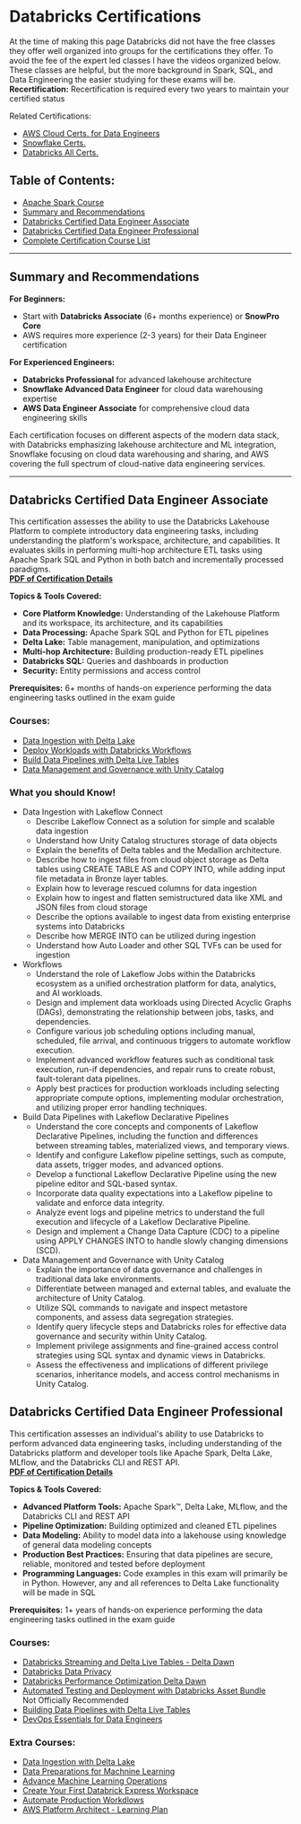 # Databricks Certifications
At the time of making this page Databricks did not have the free classes they offer well organized into groups for the certifications they offer. To avoid the fee of the expert led classes I have the videos organized below. These classes are helpful, but the more background in Spark, SQL, and Data Engineering the easier studying for these exams will be. 
<br>**Recertification:** Recertification is required every two years to maintain your certified status

Related Certifications:
- [AWS Cloud Certs. for Data Engineers](https://github.com/ajlinhard/byte-size-docs/blob/main/AWS/AWS-Certifications.md)
- [Snowflake Certs.](https://github.com/ajlinhard/byte-size-docs/blob/main/Snowflake/Snowflake-Certifications.md)
- [Databricks All Certs.](https://www.databricks.com/learn/training/home)

## Table of Contents:
- [Apache Spark Course](https://www.databricks.com/training/catalog?roles=apache-spark-developer)
- [Summary and Recommendations](#Summary-and-Recommendations)
- [Databricks Certified Data Engineer Associate](#Databricks-Certified-Data-Engineer-Associate)
- [Databricks Certified Data Engineer Professional](#Databricks-Certified-Data-Engineer-Professional)
- [Complete Certification Course List](https://community.databricks.com/t5/events/virtual-learning-festival-9-april-30-april/ev-p/111620)

---
## **Summary and Recommendations**

**For Beginners:**
- Start with **Databricks Associate** (6+ months experience) or **SnowPro Core** 
- AWS requires more experience (2-3 years) for their Data Engineer certification

**For Experienced Engineers:**
- **Databricks Professional** for advanced lakehouse architecture
- **Snowflake Advanced Data Engineer** for cloud data warehousing expertise
- **AWS Data Engineer Associate** for comprehensive cloud data engineering skills

Each certification focuses on different aspects of the modern data stack, with Databricks emphasizing lakehouse architecture and ML integration, Snowflake focusing on cloud data warehousing and sharing, and AWS covering the full spectrum of cloud-native data engineering services.

---
## **Databricks Certified Data Engineer Associate**
This certification assesses the ability to use the Databricks Lakehouse Platform to complete introductory data engineering tasks, including understanding the platform's workspace, architecture, and capabilities. It evaluates skills in performing multi-hop architecture ETL tasks using Apache Spark SQL and Python in both batch and incrementally processed paradigms.
<br>**[PDF of Certification Details](https://github.com/ajlinhard/byte-size-docs/blob/main/Databricks/docs/databricks-certified-data-engineer-associate-exam-guide-1-mar-2025.pdf)**

**Topics & Tools Covered:**
- **Core Platform Knowledge:** Understanding of the Lakehouse Platform and its workspace, its architecture, and its capabilities
- **Data Processing:** Apache Spark SQL and Python for ETL pipelines
- **Delta Lake:** Table management, manipulation, and optimizations
- **Multi-hop Architecture:** Building production-ready ETL pipelines
- **Databricks SQL:** Queries and dashboards in production
- **Security:** Entity permissions and access control

**Prerequisites:** 6+ months of hands-on experience performing the data engineering tasks outlined in the exam guide

### Courses:
- [Data Ingestion with Delta Lake](https://customer-academy.databricks.com/learn/courses/2963/data-ingestion-with-delta-lake/lessons)
- [Deploy Workloads with Databricks Workflows](https://customer-academy.databricks.com/learn/courses/1365/deploy-workloads-with-databricks-workflows)
- [Build Data Pipelines with Delta Live Tables](https://customer-academy.databricks.com/learn/courses/2971/build-data-pipelines-with-delta-live-tables/lessons)
- [Data Management and Governance with Unity Catalog](https://customer-academy.databricks.com/learn/courses/3144/data-management-and-governance-with-unity-catalog)

### What you should Know!
- Data Ingestion with Lakeflow Connect
  - Describe Lakeflow Connect as a solution for simple and scalable data ingestion
  - Understand how Unity Catalog structures storage of data objects
  - Explain the benefits of Delta tables and the Medallion architecture.
  - Describe how to ingest files from cloud object storage as Delta tables using CREATE TABLE AS and COPY INTO, while adding input file metadata in Bronze layer tables.
  - Explain how to leverage rescued columns for data ingestion
  - Explain how to ingest and flatten semistructured data like XML and JSON files from cloud storage
  - Describe the options available to ingest data from existing enterprise systems into Databricks
  - Describe how MERGE INTO can be utilized during ingestion
  - Understand how Auto Loader and other SQL TVFs can be used for ingestion
- Workflows
  - Understand the role of Lakeflow Jobs within the Databricks ecosystem as a unified orchestration platform for data, analytics, and AI workloads.
  - Design and implement data workloads using Directed Acyclic Graphs (DAGs), demonstrating the relationship between jobs, tasks, and dependencies.
  - Configure various job scheduling options including manual, scheduled, file arrival, and continuous triggers to automate workflow execution.
  - Implement advanced workflow features such as conditional task execution, run-if dependencies, and repair runs to create robust, fault-tolerant data pipelines.
  - Apply best practices for production workloads including selecting appropriate compute options, implementing modular orchestration, and utilizing proper error handling techniques.
- Build Data Pipelines with Lakeflow Declarative Pipelines
  - Understand the core concepts and components of Lakeflow Declarative Pipelines, including the function and differences between streaming tables, materialized views, and temporary views.
  - Identify and configure Lakeflow pipeline settings, such as compute, data assets, trigger modes, and advanced options.
  - Develop a functional Lakeflow Declarative Pipeline using the new pipeline editor and SQL-based syntax.
  - Incorporate data quality expectations into a Lakeflow pipeline to validate and enforce data integrity.
  - Analyze event logs and pipeline metrics to understand the full execution and lifecycle of a Lakeflow Declarative Pipeline.
  - Design and implement a Change Data Capture (CDC) to a pipeline using APPLY CHANGES INTO to handle slowly changing dimensions (SCD).
- Data Management and Governance with Unity Catalog
  - Explain the importance of data governance and challenges in traditional data lake environments.
  - Differentiate between managed and external tables, and evaluate the architecture of Unity Catalog.
  - Utilize SQL commands to navigate and inspect metastore components, and assess data segregation strategies.
  - Identify query lifecycle steps and Databricks roles for effective data governance and security within Unity Catalog.
  - Implement privilege assignments and fine-grained access control strategies using SQL syntax and dynamic views in Databricks.
  - Assess the effectiveness and implications of different privilege scenarios, inheritance models, and access control mechanisms in Unity Catalog.

## **Databricks Certified Data Engineer Professional**
This certification assesses an individual's ability to use Databricks to perform advanced data engineering tasks, including understanding of the Databricks platform and developer tools like Apache Spark, Delta Lake, MLflow, and the Databricks CLI and REST API.
<br>**[PDF of Certification Details](https://github.com/ajlinhard/byte-size-docs/blob/main/Databricks/docs/databricks-certified-data-engineer-professional-exam-guide-1-mar-2025.pdf)**

**Topics & Tools Covered:**
- **Advanced Platform Tools:** Apache Spark™, Delta Lake, MLflow, and the Databricks CLI and REST API
- **Pipeline Optimization:** Building optimized and cleaned ETL pipelines
- **Data Modeling:** Ability to model data into a lakehouse using knowledge of general data modeling concepts
- **Production Best Practices:** Ensuring that data pipelines are secure, reliable, monitored and tested before deployment
- **Programming Languages:** Code examples in this exam will primarily be in Python. However, any and all references to Delta Lake functionality will be made in SQL

**Prerequisites:** 1+ years of hands-on experience performing the data engineering tasks outlined in the exam guide

### Courses:
- [Databricks Streaming and Delta Live Tables - Delta Dawn](https://www.databricks.com/training/catalog/databricks-streaming-and-delta-live-tables-2972)
- [Databricks Data Privacy](https://customer-academy.databricks.com/learn/courses/3767/databricks-data-privacy)
- [Databricks Performance Optimization Delta Dawn](https://customer-academy.databricks.com/learn/courses/2967/databricks-performance-optimization/lessons)
- [Automated Testing and Deployment with Databricks Asset Bundle](https://customer-academy.databricks.com/learn/courses/3489/automated-deployment-with-databricks-asset-bundles)
<br>Not Officially Recommended
- [Building Data Pipelines with Delta Live Tables](https://customer-academy.databricks.com/learn/courses/2971/build-data-pipelines-with-delta-live-tables/lessons)
- [DevOps Essentials for Data Engineers](https://www.databricks.com/training/catalog/devops-essentials-for-data-engineering-3640)

### Extra Courses:
- [Data Ingestion with Delta Lake](https://customer-academy.databricks.com/learn/courses/2963/data-ingestion-with-delta-lake/lessons/)
- [Data Preparations for Machnine Learning](https://customer-academy.databricks.com/learn/courses/2343/data-preparation-for-machine-learning)
- [Advance Machine Learning Operations](https://customer-academy.databricks.com/learn/courses/3508/advanced-machine-learning-operations)
- [Create Your First Databrick Express Workspace](https://customer-academy.databricks.com/learn/courses/3697/create-your-first-workspace-using-databricks-express)
- [Automate Production Workdlows](https://customer-academy.databricks.com/learn/courses/2143/automate-production-workflows)
- [AWS Platform Architect - Learning Plan](https://customer-academy.databricks.com/learn/learning-plans/262/aws-databricks-platform-architect-learning-plan-public)


